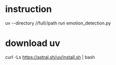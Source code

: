 # instruction
uv --directory //full//path run emotion_detection.py
# download uv
curl -Ls https://astral.sh/uv/install.sh | bash
